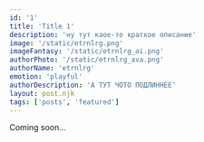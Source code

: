 ```yaml
---
id: '1'
title: 'Title 1'
description: 'ну тут каое-то краткое описание'
image: '/static/etrnlrg.png'
imageFantasy: '/static/etrnlrg_ai.png'
authorPhoto: '/static/etrnlrg_ava.png'
authorName: 'etrnlrg'
emotion: 'playful'
authorDescription: 'А ТУТ ЧОТО ПОДЛИННЕЕ'
layout: post.njk
tags: ['posts', 'featured']
---
```


Coming soon...
